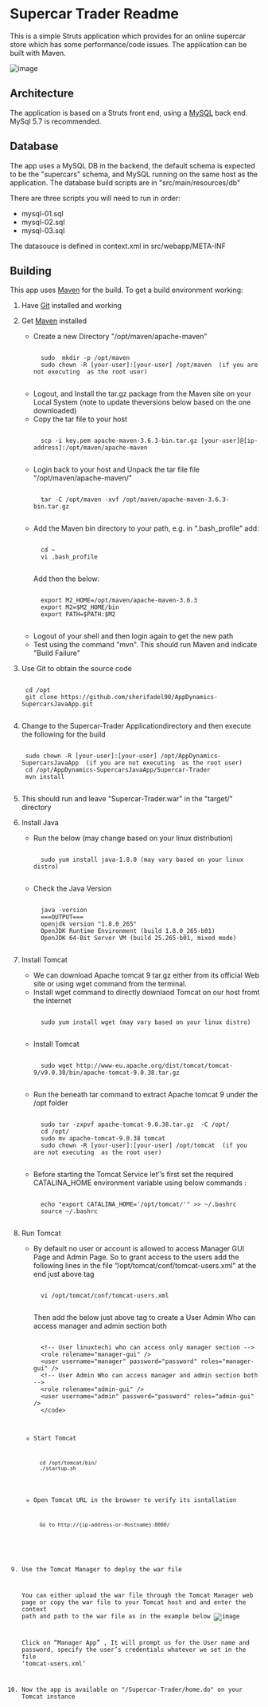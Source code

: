 # Supercar Trader Readme

This is a simple Struts application which provides for an online supercar store which has some performance/code issues. The application can be built with Maven.

![image](doc-images/supercars-home.png)

## Architecture

The application is based on a Struts front end, using a [MySQL](https://www.mysql.com) back end.  MySql 5.7 is recommended.


## Database

The app uses a MySQL DB in the backend, the default schema is expected to be the "supercars" schema, and MySQL running on the same host as the application. The database build scripts are in "src/main/resources/db"

There are three scripts you will need to run in order:

- mysql-01.sql
- mysql-02.sql
- mysql-03.sql

The datasouce is defined in context.xml in src/webapp/META-INF

## Building

This app uses [Maven](https://maven.apache.org) for the build. To get a build environment working:

1. Have [Git](https://git-scm.com) installed and working
1. Get [Maven](https://maven.apache.org) installed
	- Create a new Directory "/opt/maven/apache-maven"
		<pre><code>
 		sudo  mkdir -p /opt/maven
		sudo chown -R [your-user]:[your-user] /opt/maven  (if you are not executing  as the root user)
 		</code></pre>
	- Logout, and Install the tar.gz package from the Maven site on your Local System (note to update theversions below based on the  one downloaded)
	- Copy the tar file  to your host
		<pre><code>
 		scp -i key.pem apache-maven-3.6.3-bin.tar.gz [your-user]@[ip-address]:/opt/maven/apache-maven
 		</code></pre>
	- Login back to your host and Unpack the tar file file "/opt/maven/apache-maven/"
		<pre><code>
 		tar -C /opt/maven -xvf /opt/maven/apache-maven-3.6.3-bin.tar.gz
 		</code></pre>
	- Add the Maven bin directory to your path, e.g. in ".bash_profile" add:
		<pre><code>
 		cd ~
		vi .bash_profile 
		</code></pre>
		Add then the below:
		<pre><code>
		export M2_HOME=/opt/maven/apache-maven-3.6.3
 		export M2=$M2_HOME/bin
 		export PATH=$PATH:$M2
 		</code></pre>
	- Logout of your shell and then login  again to get the new path
	- Test using the command "mvn". This should run Maven and indicate "Build Failure"
1. Use Git to obtain the source code
	<pre><code>
	cd /opt
 	git clone https://github.com/sherifadel90/AppDynamics-SupercarsJavaApp.git
 	</code></pre>
1. Change to the Supercar-Trader Applicationdirectory and then execute the following for the build
	<pre><code>
	sudo chown -R [your-user]:[your-user] /opt/AppDynamics-SupercarsJavaApp  (if you are not executing  as the root user)
	cd /opt/AppDynamics-SupercarsJavaApp/Supercar-Trader
	mvn install
	</code></pre>
1. This should run and leave "Supercar-Trader.war" in the "target/" directory
1. Install Java
	- Run the below (may change  based on your linux distribution)
		<pre><code>
 		sudo yum install java-1.8.0 (may vary based on your linux distro)
 		</code></pre>
	- Check the Java Version
		<pre><code>
 		java -version
		===OUTPUT===
		openjdk version "1.8.0_265"
		OpenJDK Runtime Environment (build 1.8.0_265-b01)
		OpenJDK 64-Bit Server VM (build 25.265-b01, mixed mode)
 		</code></pre>
1. Install Tomcat
	- We can download Apache tomcat 9 tar.gz either from its official Web site or using wget command from the terminal.
	- Install wget  command  to  directly downlaod Tomcat on  our host fromt the internet
		<pre><code>
 		sudo yum install wget (may vary based on your linux distro)
 		</code></pre>
	- Install Tomcat
		<pre><code>
 		sudo wget http://www-eu.apache.org/dist/tomcat/tomcat-9/v9.0.38/bin/apache-tomcat-9.0.38.tar.gz 
 		</code></pre>
	- Run the beneath tar command to extract Apache tomcat 9 under the /opt folder
		<pre><code>
 		sudo tar -zxpvf apache-tomcat-9.0.38.tar.gz  -C /opt/
		cd /opt/
		sudo mv apache-tomcat-9.0.38 tomcat
		sudo chown -R [your-user]:[your-user] /opt/tomcat  (if you are not executing  as the root user)
 		</code></pre>
	- Before starting the Tomcat Service let’’s first set the required CATALINA_HOME environment variable using below commands :
		<pre><code>
		echo "export CATALINA_HOME='/opt/tomcat/'" >> ~/.bashrc
		source ~/.bashrc
		</code></pre>
1. Run Tomcat
	- By default no user or account is allowed to access Manager GUI Page and Admin Page. So to grant access to the users add the following lines in the file “/opt/tomcat/conf/tomcat-users.xml” at the end just above </tomcat-users> tag
		<pre><code>
		vi /opt/tomcat/conf/tomcat-users.xml
		</code></pre>
		Then add the below just above </tomcat-users> tag to create a User Admin Who can access manager and admin section both
		<pre><code>
		&lt;!-- User linuxtechi who can access only manager section --&gt; 
		&lt;role rolename="manager-gui" /&gt; 
		&lt;user username="manager" password="password" roles="manager-gui" /&gt; 
		&lt;!-- User Admin Who can access manager and admin section both --&gt; 
		&lt;role rolename="admin-gui" />
		&lt;user username="admin" password="password" roles="admin-gui" /&gt; 
		&lt;/code></pre>
	- Start Tomcat
		<pre><code>
		cd /opt/tomcat/bin/
		./startup.sh
		</code></pre>
	- Open Tomcat URL in the browser to verify its isntallation
		<pre><code>
		Go to http://{ip-address-or-Hostname}:8080/
		</code></pre>

1. Use the Tomcat Manager to deploy the war file
   
   You can either upload the war file through the Tomcat Manager web page or copy the war file to your Tomcat host and and enter the context path and path to the war file as in the example below
   ![image](doc-images/tomcat-war-deployment.png)
   
   Click on “Manager App” , It will prompt us for the User name and password, specify the user’s credentials whatever we set in the file ‘tomcat-users.xml‘
    
1. Now the app is available on "/Supercar-Trader/home.do" on your Tomcat instance
	
